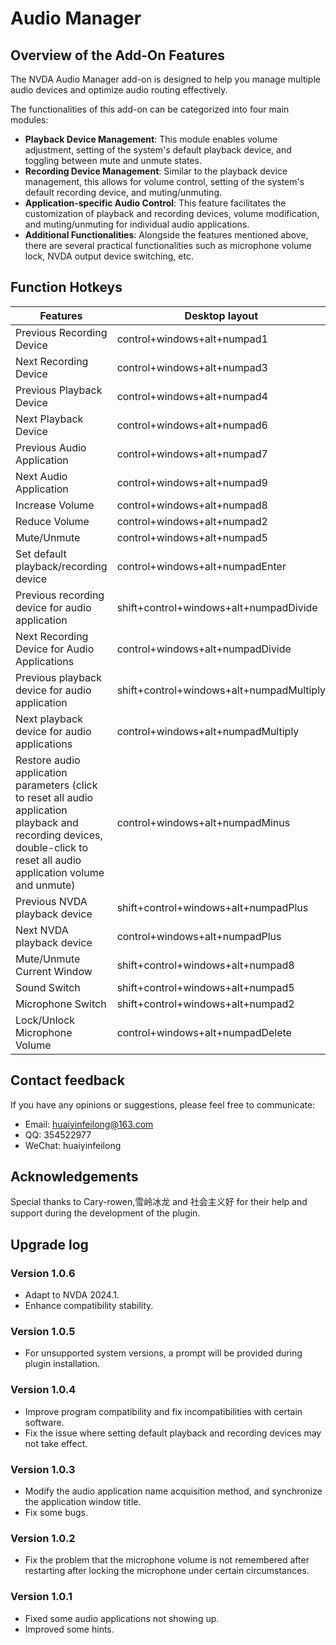 # Audio Manager

## Overview of the Add-On Features

The NVDA Audio Manager add-on is designed to help you manage multiple audio devices and optimize audio routing effectively.

The functionalities of this add-on can be categorized into four main modules:

* **Playback Device Management**: This module enables volume adjustment, setting of the system's default playback device, and toggling between mute and unmute states.
* **Recording Device Management**: Similar to the playback device management, this allows for volume control, setting of the system's default recording device, and muting/unmuting.
* **Application-specific Audio Control**: This feature facilitates the customization of playback and recording devices, volume modification, and muting/unmuting for individual audio applications.
* **Additional Functionalities**: Alongside the features mentioned above, there are several practical functionalities such as microphone volume lock, NVDA output device switching, etc.

## Function Hotkeys

| Features | Desktop layout | Laptop layout |
| --- | --- | --- |
| Previous Recording Device | control+windows+alt+numpad1 | control+windows+alt+Home |
| Next Recording Device | control+windows+alt+numpad3 | control+windows+alt+End |
| Previous Playback Device | control+windows+alt+numpad4 | control+windows+alt+PageUp |
| Next Playback Device | control+windows+alt+numpad6 | control+windows+alt+PageDown |
| Previous Audio Application | control+windows+alt+numpad7 | control+windows+alt+LeftArrow |
| Next Audio Application | control+windows+alt+numpad9 | control+windows+alt+RightArrow |
| Increase Volume | control+windows+alt+numpad8 | control+windows+alt+UpArrow |
| Reduce Volume | control+windows+alt+numpad2 | control+windows+alt+DownArrow |
| Mute/Unmute | control+windows+alt+numpad5 | control+windows+alt +Space |
| Set default playback/recording device | control+windows+alt+numpadEnter | control+windows+alt+Enter |
| Previous recording device for audio application | shift+control+windows+alt+numpadDivide | shift+control+windows+alt+[ |
| Next Recording Device for Audio Applications | control+windows+alt+numpadDivide | control+windows+alt+[ |
| Previous playback device for audio application | shift+control+windows+alt+numpadMultiply | shift+control+windows+alt+] |
| Next playback device for audio applications | control+windows+alt+numpadMultiply | control+windows+alt+] |
| Restore audio application parameters (click to reset all audio application playback and recording devices, double-click to reset all audio application volume and unmute) | control+windows+alt+numpadMinus | control+windows+alt+Backspace |
| Previous NVDA playback device | shift+control+windows+alt+numpadPlus | shift+control+windows+alt+\ |
| Next NVDA playback device | control+windows+alt+numpadPlus | control+windows+alt+\ |
| Mute/Unmute Current Window | shift+control+windows+alt+numpad8 | shift+control+windows+alt+Space |
| Sound Switch | shift+control+windows+alt+numpad5 | shift+control+windows+alt+UpArrow |
| Microphone Switch | shift+control+windows+alt+numpad2 | shift+control+windows+alt+DownArrow |
| Lock/Unlock Microphone Volume | control+windows+alt+numpadDelete | control+windows+alt+Delete |

## Contact feedback

If you have any opinions or suggestions, please feel free to communicate:

* Email: huaiyinfeilong@163.com
* QQ: 354522977
* WeChat: huaiyinfeilong

## Acknowledgements

Special thanks to Cary-rowen,雪岭冰龙 and 社会主义好 for their help and support during the development of the plugin.

## Upgrade log

### Version 1.0.6

* Adapt to NVDA 2024.1.
* Enhance compatibility stability.

### Version 1.0.5

* For unsupported system versions, a prompt will be provided during plugin installation.

### Version 1.0.4

* Improve program compatibility and fix incompatibilities with certain software.
* Fix the issue where setting default playback and recording devices may not take effect.

### Version 1.0.3

* Modify the audio application name acquisition method, and synchronize the application window title.
* Fix some bugs.

### Version 1.0.2

* Fix the problem that the microphone volume is not remembered after restarting after locking the microphone under certain circumstances.

### Version 1.0.1

* Fixed some audio applications not showing up.
* Improved some hints.
